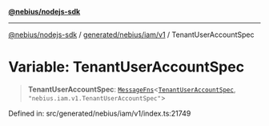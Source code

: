 [**@nebius/nodejs-sdk**](../../../../../README.md)

---

[@nebius/nodejs-sdk](../../../../../README.md) / [generated/nebius/iam/v1](../README.md) / TenantUserAccountSpec

# Variable: TenantUserAccountSpec

> **TenantUserAccountSpec**: [`MessageFns`](../../../../../runtime/protos/core/interfaces/MessageFns.md)\<[`TenantUserAccountSpec`](../interfaces/TenantUserAccountSpec.md), `"nebius.iam.v1.TenantUserAccountSpec"`\>

Defined in: src/generated/nebius/iam/v1/index.ts:21749
